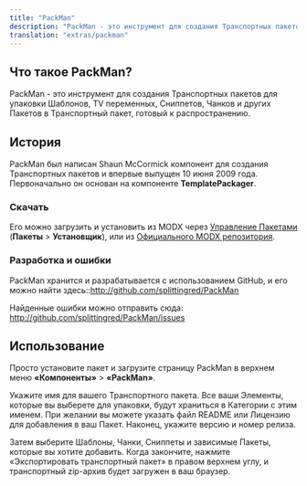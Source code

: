 ```yaml
---
title: "PackMan"
description: "PackMan - это инструмент для создания Транспортных пакетов для упаковки Шаблонов, TV переменных, Сниппетов, Чанков и других Пакетов в Транспортный пакет"
translation: "extras/packman"
---
```


## Что такое PackMan?

PackMan - это инструмент для создания Транспортных пакетов для упаковки Шаблонов, TV переменных, Сниппетов, Чанков и других Пакетов в Транспортный пакет, готовый к распространению. 

## История

PackMan был написан Shaun McCormick компонент для создания Транспортных пакетов и впервые выпущен 10 июня 2009 года. Первоначально он основан на компоненте **TemplatePackager**. 

### Скачать

Его можно загрузить и установить из MODX через [Управление Пакетами](developing-in-modx/advanced-development/package-management "Управление Пакетами") (**Пакеты** > **Установщик**), или из [Официального MODX репозитория](https://modx.com/extras/package/packman).

### Разработка и ошибки

PackMan хранится и разрабатывается с использованием GitHub, и его можно найти здесь::<http://github.com/splittingred/PackMan>

Найденные ошибки можно отправить сюда: <http://github.com/splittingred/PackMan/issues>

## Использование

Просто установите пакет и загрузите страницу PackMan в верхнем меню **«Компоненты»** > **«PackMan»**. 

Укажите имя для вашего Транспортного пакета. Все ваши Элементы, которые вы выберете для упаковки, будут храниться в Категории с этим именем. При желании вы можете указать файл README или Лицензию для добавления в ваш Пакет. Наконец, укажите версию и номер релиза. 

Затем выберите Шаблоны, Чанки, Сниппеты и зависимые Пакеты, которые вы хотите добавить. Когда закончите, нажмите «Экспортировать транспортный пакет» в правом верхнем углу, и транспортный zip-архив будет загружен в ваш браузер. 